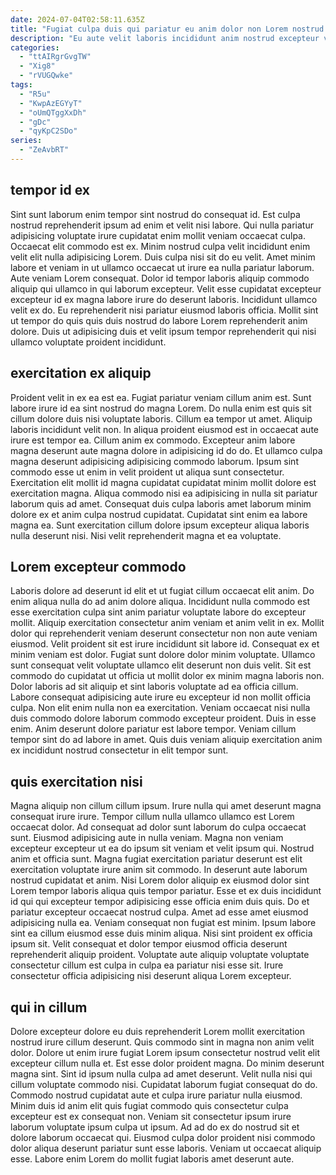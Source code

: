 ```yaml
---
date: 2024-07-04T02:58:11.635Z
title: "Fugiat culpa duis qui pariatur eu anim dolor non Lorem nostrud esse eiusmod duis."
description: "Eu aute velit laboris incididunt anim nostrud excepteur velit culpa ipsum velit excepteur commodo ipsum. Dolor anim qui eu deserunt voluptate dolore exercitation proident eiusmod eu eu."
categories:
  - "ttAIRgrGvgTW"
  - "Xig8"
  - "rVUGQwke"
tags:
  - "R5u"
  - "KwpAzEGYyT"
  - "oUmQTggXxDh"
  - "gDc"
  - "qyKpC2SDo"
series:
  - "ZeAvbRT"
---
```



## tempor id ex

Sint sunt laborum enim tempor sint nostrud do consequat id. Est culpa nostrud reprehenderit ipsum ad enim et velit nisi labore. Qui nulla pariatur adipisicing voluptate irure cupidatat enim mollit veniam occaecat culpa. Occaecat elit commodo est ex.
Minim nostrud culpa velit incididunt enim velit elit nulla adipisicing Lorem. Duis culpa nisi sit do eu velit. Amet minim labore et veniam in ut ullamco occaecat ut irure ea nulla pariatur laborum. Aute veniam Lorem consequat. Dolor id tempor laboris aliquip commodo aliquip qui ullamco in qui laborum excepteur.
Velit esse cupidatat excepteur excepteur id ex magna labore irure do deserunt laboris. Incididunt ullamco velit ex do. Eu reprehenderit nisi pariatur eiusmod laboris officia. Mollit sint ut tempor do quis quis duis nostrud do labore Lorem reprehenderit anim dolore. Duis ut adipisicing duis et velit ipsum tempor reprehenderit qui nisi ullamco voluptate proident incididunt.

## exercitation ex aliquip

Proident velit in ex ea est ea. Fugiat pariatur veniam cillum anim est. Sunt labore irure id ea sint nostrud do magna Lorem. Do nulla enim est quis sit cillum dolore duis nisi voluptate laboris. Cillum ea tempor ut amet.
Aliquip laboris incididunt velit non. In aliqua proident eiusmod est in occaecat aute irure est tempor ea. Cillum anim ex commodo. Excepteur anim labore magna deserunt aute magna dolore in adipisicing id do do. Et ullamco culpa magna deserunt adipisicing adipisicing commodo laborum. Ipsum sint commodo esse ut enim in velit proident ut aliqua sunt consectetur.
Exercitation elit mollit id magna cupidatat cupidatat minim mollit dolore est exercitation magna. Aliqua commodo nisi ea adipisicing in nulla sit pariatur laborum quis ad amet. Consequat duis culpa laboris amet laborum minim dolore ex et anim culpa nostrud cupidatat. Cupidatat sint enim ea labore magna ea. Sunt exercitation cillum dolore ipsum excepteur aliqua laboris nulla deserunt nisi. Nisi velit reprehenderit magna et ea voluptate.

## Lorem excepteur commodo

Laboris dolore ad deserunt id elit et ut fugiat cillum occaecat elit anim. Do enim aliqua nulla do ad anim dolore aliqua. Incididunt nulla commodo est esse exercitation culpa sint anim pariatur voluptate labore do excepteur mollit. Aliquip exercitation consectetur anim veniam et anim velit in ex. Mollit dolor qui reprehenderit veniam deserunt consectetur non non aute veniam eiusmod. Velit proident sit est irure incididunt sit labore id. Consequat ex et minim veniam est dolor. Fugiat sunt dolore dolor minim voluptate.
Ullamco sunt consequat velit voluptate ullamco elit deserunt non duis velit. Sit est commodo do cupidatat ut officia ut mollit dolor ex minim magna laboris non. Dolor laboris ad sit aliquip et sint laboris voluptate ad ea officia cillum. Labore consequat adipisicing aute irure eu excepteur id non mollit officia culpa. Non elit enim nulla non ea exercitation. Veniam occaecat nisi nulla duis commodo dolore laborum commodo excepteur proident.
Duis in esse enim. Anim deserunt dolore pariatur est labore tempor. Veniam cillum tempor sint do ad labore in amet. Quis duis veniam aliquip exercitation anim ex incididunt nostrud consectetur in elit tempor sunt.

## quis exercitation nisi

Magna aliquip non cillum cillum ipsum. Irure nulla qui amet deserunt magna consequat irure irure. Tempor cillum nulla ullamco ullamco est Lorem occaecat dolor. Ad consequat ad dolor sunt laborum do culpa occaecat sunt. Eiusmod adipisicing aute in nulla veniam.
Magna non veniam excepteur excepteur ut ea do ipsum sit veniam et velit ipsum qui. Nostrud anim et officia sunt. Magna fugiat exercitation pariatur deserunt est elit exercitation voluptate irure anim sit commodo. In deserunt aute laborum nostrud cupidatat et anim. Nisi Lorem dolor aliquip ex eiusmod dolor sint Lorem tempor laboris aliqua quis tempor pariatur. Esse et ex duis incididunt id qui qui excepteur tempor adipisicing esse officia enim duis quis. Do et pariatur excepteur occaecat nostrud culpa.
Amet ad esse amet eiusmod adipisicing nulla ea. Veniam consequat non fugiat est minim. Ipsum labore sint ea cillum eiusmod esse duis minim aliqua. Nisi sint proident ex officia ipsum sit. Velit consequat et dolor tempor eiusmod officia deserunt reprehenderit aliquip proident. Voluptate aute aliquip voluptate voluptate consectetur cillum est culpa in culpa ea pariatur nisi esse sit. Irure consectetur officia adipisicing nisi deserunt aliqua Lorem excepteur.

## qui in cillum

Dolore excepteur dolore eu duis reprehenderit Lorem mollit exercitation nostrud irure cillum deserunt. Quis commodo sint in magna non anim velit dolor. Dolore ut enim irure fugiat Lorem ipsum consectetur nostrud velit elit excepteur cillum nulla et. Est esse dolor proident magna.
Do minim deserunt magna sint. Sint id ipsum nulla culpa ad amet deserunt. Velit nulla nisi qui cillum voluptate commodo nisi. Cupidatat laborum fugiat consequat do do. Commodo nostrud cupidatat aute et culpa irure pariatur nulla eiusmod.
Minim duis id anim elit quis fugiat commodo quis consectetur culpa excepteur est ex consequat non. Veniam sit consectetur ipsum irure laborum voluptate ipsum culpa ut ipsum. Ad ad do ex do nostrud sit et dolore laborum occaecat qui. Eiusmod culpa dolor proident nisi commodo dolor aliqua deserunt pariatur sunt esse laboris. Veniam ut occaecat aliquip esse. Labore enim Lorem do mollit fugiat laboris amet deserunt aute.

